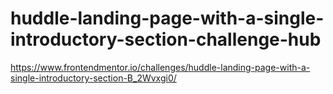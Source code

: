 # huddle-landing-page-with-a-single-introductory-section-challenge-hub
https://www.frontendmentor.io/challenges/huddle-landing-page-with-a-single-introductory-section-B_2Wvxgi0/
